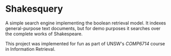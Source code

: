 Shakesquery
===========

A simple search engine implementing the boolean retrieval model. It indexes general-purpose text documents, but for demo purposes it searches over the complete works of Shakespeare.

This project was implemented for fun as part of UNSW's *COMP6714* course in Information Retrieval.
